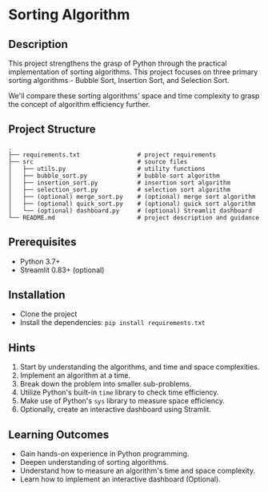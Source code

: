 # Sorting Algorithm
## Description
This project strengthens the grasp of Python through the practical implementation of sorting algorithms. This project focuses on three primary sorting algorithms - Bubble Sort, Insertion Sort, and Selection Sort.

We'll compare these sorting algorithms' space and time complexity to grasp the concept of algorithm efficiency further. 

## Project Structure
```
.
├── requirements.txt                # project requirements
├── src                             # source files
│   ├── utils.py                    # utility functions
│   ├── bubble_sort.py              # bubble sort algorithm
│   ├── insertion_sort.py           # insertion sort algorithm
│   ├── selection_sort.py           # selection sort algorithm
│   ├── (optional) merge_sort.py    # (optional) merge sort algorithm
│   ├── (optional) quick_sort.py    # (optional) quick sort algorithm
│   └── (optional) dashboard.py     # (optional) Streamlit dashboard
└── README.md                       # project description and guidance
```

## Prerequisites
* Python 3.7+
* Streamlit 0.83+ (optional)

## Installation
* Clone the project
* Install the dependencies: `pip install requirements.txt`

## Hints 
1. Start by understanding the algorithms, and time and space complexities.
2. Implement an algorithm at a time.
3. Break down the problem into smaller sub-problems.
4. Utilize Python's built-in `time` library to check time efficiency.
5. Make use of Python's `sys` library to measure space efficiency.
6. Optionally, create an interactive dashboard using Stramlit.

## Learning Outcomes
* Gain hands-on experience in Python programming.
* Deepen understanding of sorting algorithms.
* Understand how to measure an algorithm's time and space complexity.
* Learn how to implement an interactive dashboard (Optional).


